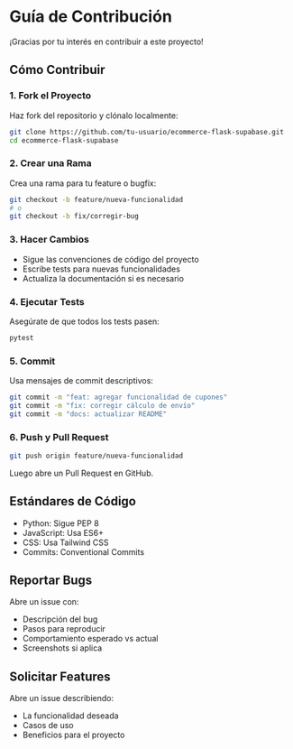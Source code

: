 # Guía de Contribución

¡Gracias por tu interés en contribuir a este proyecto!

## Cómo Contribuir

### 1. Fork el Proyecto

Haz fork del repositorio y clónalo localmente:

```bash
git clone https://github.com/tu-usuario/ecommerce-flask-supabase.git
cd ecommerce-flask-supabase
```

### 2. Crear una Rama

Crea una rama para tu feature o bugfix:

```bash
git checkout -b feature/nueva-funcionalidad
# o
git checkout -b fix/corregir-bug
```

### 3. Hacer Cambios

- Sigue las convenciones de código del proyecto
- Escribe tests para nuevas funcionalidades
- Actualiza la documentación si es necesario

### 4. Ejecutar Tests

Asegúrate de que todos los tests pasen:

```bash
pytest
```

### 5. Commit

Usa mensajes de commit descriptivos:

```bash
git commit -m "feat: agregar funcionalidad de cupones"
git commit -m "fix: corregir cálculo de envío"
git commit -m "docs: actualizar README"
```

### 6. Push y Pull Request

```bash
git push origin feature/nueva-funcionalidad
```

Luego abre un Pull Request en GitHub.

## Estándares de Código

- Python: Sigue PEP 8
- JavaScript: Usa ES6+
- CSS: Usa Tailwind CSS
- Commits: Conventional Commits

## Reportar Bugs

Abre un issue con:
- Descripción del bug
- Pasos para reproducir
- Comportamiento esperado vs actual
- Screenshots si aplica

## Solicitar Features

Abre un issue describiendo:
- La funcionalidad deseada
- Casos de uso
- Beneficios para el proyecto
